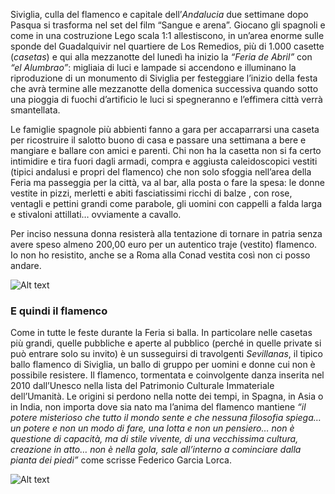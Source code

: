 Siviglia, culla del flamenco e capitale dell’*Andalucia* due settimane dopo Pasqua si trasforma nel set del film “Sangue e arena”. 
Giocano gli spagnoli e come in una costruzione Lego scala 1:1 allestiscono, in un’area enorme  sulle sponde del Guadalquivir nel quartiere de Los Remedios, più di 1.000 casette (*casetas*) e qui alla mezzanotte del lunedì ha inizio la *“Feria de Abril”* con *“el Alumbrao”*: migliaia di luci e lampade si accendono e illuminano la riproduzione di un monumento di Siviglia per festeggiare l’inizio della festa che avrà termine alle mezzanotte della domenica successiva quando sotto una pioggia di fuochi d’artificio le luci si spegneranno e l’effimera città verrà smantellata. 

<!--  <img src="/assets/images/siviglia5.jpg" alt=""> -->
Le famiglie spagnole più abbienti fanno a gara per accaparrarsi una caseta per ricostruire il salotto buono di casa e passare una settimana a bere e mangiare e ballare con amici e parenti. Chi non ha la casetta non si fa certo intimidire e tira fuori dagli armadi, compra e aggiusta caleidoscopici vestiti (tipici andalusi e propri del flamenco) che non solo sfoggia nell’area della Feria ma passeggia per la città, va al bar, alla posta o fare la spesa: le donne vestite in pizzi, merletti e abiti fasciatissimi ricchi di balze , con rose, ventagli e pettini grandi come parabole, gli uomini con cappelli a falda larga e stivaloni attillati… ovviamente a cavallo.  

Per inciso nessuna donna resisterà alla tentazione di tornare in patria senza avere speso almeno 200,00 euro per un autentico traje (vestito) flamenco. Io non ho resistito, anche se a Roma alla Conad vestita così non ci posso andare.

![Alt text](/assets/images/siviglia6.jpg)

### E quindi il flamenco

Come in tutte le feste durante la Feria si balla. In particolare nelle casetas più grandi, quelle pubbliche e aperte al pubblico (perché in quelle private si può entrare solo su invito) è un susseguirsi di travolgenti *Sevillanas*, il tipico ballo flamenco di Siviglia, un ballo di gruppo per uomini e donne cui non è possibile resistere. 
Il flamenco, tormentata e coinvolgente danza inserita nel 2010 dall’Unesco nella lista del Patrimonio Culturale Immateriale dell’Umanità. Le origini si perdono nella notte dei tempi, in Spagna, in Asia o in India, non importa dove sia nato ma l’anima del flamenco mantiene *“il potere misterioso che tutto il mondo sente e che nessuna filosofia spiega…un potere e non un modo di fare, una lotta e non un pensiero… non è questione di capacità, ma di stile vivente, di una vecchissima cultura, creazione in atto… non è nella gola, sale all’interno a cominciare dalla pianta dei piedi”* come scrisse Federico Garcia Lorca.

![Alt text](/assets/images/siviglia7.jpg)

